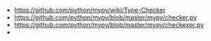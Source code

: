 - https://github.com/python/mypy/wiki/Type-Checker
- https://github.com/python/mypy/blob/master/mypy/checker.py
- https://github.com/python/mypy/blob/master/mypy/checkexpr.py
- 